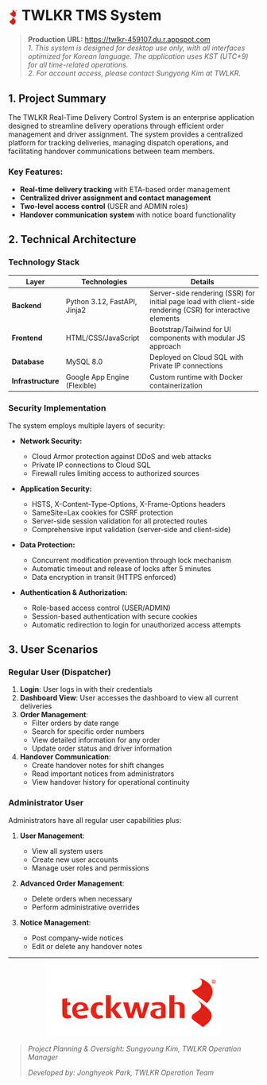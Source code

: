 
# <img src="main/static/images/favicon.ico" alt="TWLKR Logo" width="20" style="vertical-align: middle;"/> TWLKR TMS System

> **Production URL:** https://twlkr-459107.du.r.appspot.com<br>
> *1. This system is designed for desktop use only, with all interfaces optimized for Korean language. The application uses KST (UTC+9) for all time-related operations.* <br>
> *2. For account access, please contact Sungyong Kim at TWLKR.*

## 1. Project Summary

The TWLKR Real-Time Delivery Control System is an enterprise application designed to streamline delivery operations through efficient order management and driver assignment. The system provides a centralized platform for tracking deliveries, managing dispatch operations, and facilitating handover communications between team members.

### Key Features:
- **Real-time delivery tracking** with ETA-based order management
- **Centralized driver assignment and contact management**
- **Two-level access control** (USER and ADMIN roles)
- **Handover communication system** with notice board functionality

## 2. Technical Architecture

### Technology Stack

| Layer | Technologies | Details |
|-------|--------------|---------|
| **Backend** | Python 3.12, FastAPI, Jinja2 | Server-side rendering (SSR) for initial page load with client-side rendering (CSR) for interactive elements |
| **Frontend** | HTML/CSS/JavaScript | Bootstrap/Tailwind for UI components with modular JS approach |
| **Database** | MySQL 8.0 | Deployed on Cloud SQL with Private IP connections |
| **Infrastructure** | Google App Engine (Flexible) | Custom runtime with Docker containerization |

### Security Implementation

The system employs multiple layers of security:

- **Network Security:**
  - Cloud Armor protection against DDoS and web attacks
  - Private IP connections to Cloud SQL
  - Firewall rules limiting access to authorized sources

- **Application Security:**
  - HSTS, X-Content-Type-Options, X-Frame-Options headers
  - SameSite=Lax cookies for CSRF protection
  - Server-side session validation for all protected routes
  - Comprehensive input validation (server-side and client-side)

- **Data Protection:**
  - Concurrent modification prevention through lock mechanism
  - Automatic timeout and release of locks after 5 minutes
  - Data encryption in transit (HTTPS enforced)

- **Authentication & Authorization:**
  - Role-based access control (USER/ADMIN)
  - Session-based authentication with secure cookies
  - Automatic redirection to login for unauthorized access attempts

## 3. User Scenarios

### Regular User (Dispatcher)

1. **Login**: User logs in with their credentials
2. **Dashboard View**: User accesses the dashboard to view all current deliveries
3. **Order Management**:
   - Filter orders by date range
   - Search for specific order numbers
   - View detailed information for any order
   - Update order status and driver information
4. **Handover Communication**:
   - Create handover notes for shift changes
   - Read important notices from administrators
   - View handover history for operational continuity

### Administrator User

Administrators have all regular user capabilities plus:

1. **User Management**:
   - View all system users
   - Create new user accounts
   - Manage user roles and permissions

2. **Advanced Order Management**:
   - Delete orders when necessary
   - Perform administrative overrides

3. **Notice Management**:
   - Post company-wide notices
   - Edit or delete any handover notes

---
 <div align="center">
  <img src="main/static/images/logo.png" alt="TWLKR Logo" width="350"/>
</div>

> *Project Planning & Oversight: Sungyoung Kim, TWLKR Operation Manager*
> 
> *Developed by: Jonghyeok Park, TWLKR Operation Team*  
